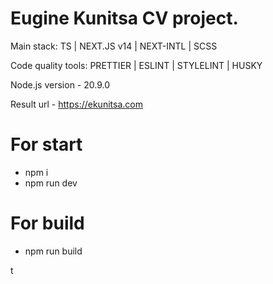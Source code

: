# Eugine Kunitsa CV project.

Main stack: TS | NEXT.JS v14 | NEXT-INTL | SCSS

Code quality tools: PRETTIER | ESLINT | STYLELINT | HUSKY

Node.js version - 20.9.0

Result url - https://ekunitsa.com

# For start

-   npm i
-   npm run dev

# For build

-   npm run build

t
